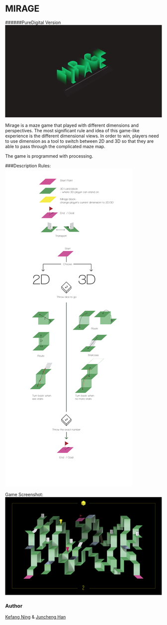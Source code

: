 # MIRAGE 
######PureDigital Version
![Mirage](https://github.com/JasonHan1990/MIRAGE2/blob/master/data/face.jpg)

Mirage is a maze game that played with different dimensions and perspectives. 
The most significant rule and idea of this game-like experience is the different dimensional views. In order to win, players need to use dimension as a tool to switch between 2D and 3D so that they are able to pass through the complicated maze map.

The game is programmed with processing.


###Description
Rules:
![rules](https://github.com/JasonHan1990/MIRAGE2/blob/master/data/rules-08.png)

Game Screenshot:
![Interface](https://github.com/JasonHan1990/MIRAGE2/blob/master/data/4web-07.jpg)


### Author
[Kefang Ning](https://www.linkedin.com/pub/kefang-ning/64/214/805?domainCountryName=&csrfToken=ajax%3A7453820024638581940) & [Juncheng Han](https://www.linkedin.com/in/junchenghan)
